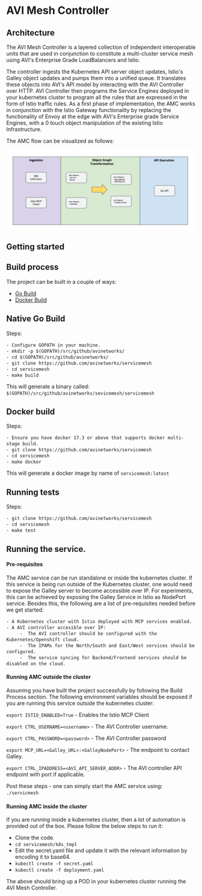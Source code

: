 # AVI Mesh Controller

##  Architecture

The AVI Mesh Controller is a layered collection of independent interoperable units that are used in conjunction to constitute a multi-cluster service mesh using AVI's Enterprise Grade LoadBalancers and Istio.

The controller ingests the Kubernetes API server object updates, Istio's Galley object updates and pumps them into a unified queue. It translates these objects into AVI's API model by interacting with the AVI Controller over HTTP. AVI Controller then programs the Service Engines deployed in your kubernetes cluster to program all the rules that are expressed in the form of Istio traffic rules. As a first phase of implementation, the AMC works in conjunction with the Istio Gateway functionality by replacing the functionality of Envoy at the edge with AVI's Enterprise grade Service Engines,  with a 0 touch object manipulation of the existing Istio Infrastructure. 

The AMC flow can be visualized as follows:

![Alt text](Arch_AVI_Layers.png?raw=true "Title")


## Getting started

##  Build process

The project can be built in a couple of ways:

- [Go Build](#native-go-build)
- [Docker Build](#docker-build)


## Native Go Build

Steps:

    - Configure GOPATH in your machine.
    - mkdir -p $(GOPATH)/src/github/avinetworks/
    - cd $(GOPATH)/src/github/avinetworks/
    - git clone https://github.com/avinetworks/servicemesh
    - cd servicemesh
    - make build

This will generate a binary called: `$(GOPATH)/src/github/avinetworks/sevicemesh/servicemesh`

## Docker build

Steps:

    - Ensure you have docker 17.3 or above that supports docker multi-stage build.
    - git clone https://github.com/avinetworks/servicemesh
    - cd servicemesh
    - make docker

This will generate a docker image by name of `servicemesh:latest`


## Running tests

Steps:

    - git clone https://github.com/avinetworks/servicemesh
    - cd servicemesh
    - make test


## Running the service. 

#### Pre-requisites

The AMC service can be run standalone or inside the kubernetes cluster. If this service is being run outside of the Kubernetes cluster, one would need to expose the Galley server to become accessible over IP. For experiments, this can be achieved by exposing the Galley Service in Istio as NodePort service. Besides this, the following are a list of pre-requisites needed before we get started:

    - A Kubernetes cluster with Istio deployed with MCP services enabled.
    - A AVI controller accesible over IP: 
         -  The AVI controller should be configured with the Kubernetes/Openshift cloud. 
         -  The IPAMs for the North/South and East/West services should be configured.
         -  The service syncing for Backend/Frontend services should be disabled on the cloud.
 
 #### Running AMC outside the cluster

 Assuming you have built the project successfully by following the Build Process section. The following environment variables should be exposed if you are running this service outside the kubernetes cluster:
 
 `export ISTIO_ENABLED=True` - Enables the Istio MCP Client
 
 `export CTRL_USERNAME=<username>` - The AVI Controller username.
 
 `export CTRL_PASSWORD=<password>` - The AVI Controller password
 
 `export MCP_URL=<Galley_URL>:<GalleyNodePort>` - The endpoint to contact Galley.

 `export CTRL_IPADDRESS=<AVI_API_SERVER_ADDR>` - The AVI controller API endpoint with port if applicable.
 
 Post these steps - one can simply start the AMC service using: `./servicmesh`

#### Running AMC inside the cluster

 If you are running inside a kubernetes cluster, then a lot of automation is provided out of the box. Please follow the below steps to run it:
 
 - Clone the code.
 - `cd servicemesh/k8s_tmpl`
 - Edit the secret.yaml file and update it with the relevant information by encoding it to base64. 
 - `kubectl create -f secret.yaml`
 - `kubectl create -f deployment.yaml`
 
 The above should bring up a POD in your kubernetes cluster running the AVI Mesh Controller.
 
